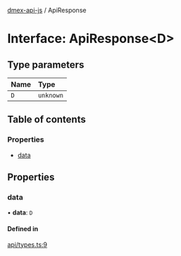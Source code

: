 [dmex-api-js](../README.md) / ApiResponse

# Interface: ApiResponse<D\>

## Type parameters

| Name | Type |
| :------ | :------ |
| `D` | `unknown` |

## Table of contents

### Properties

- [data](ApiResponse.md#data)

## Properties

### data

• **data**: `D`

#### Defined in

[api/types.ts:9](https://github.com/dmex-app/node-api-js/blob/2403db6/src/api/types.ts#L9)
